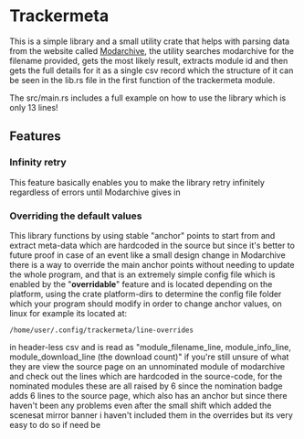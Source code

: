 # Trackermeta
This is a simple library and a small utility crate that helps with parsing
data from the website called [Modarchive](https://modarchive.org), the
utility searches modarchive for the filename provided, gets the most likely
result, extracts module id and then gets the full details for it as a single
csv record which the structure of it can be seen in the lib.rs file in the
first function of the trackermeta module.

The src/main.rs includes a full example on how to use the library which is
only 13 lines!

## Features

### Infinity retry
This feature basically enables you to make the library retry infinitely
regardless of errors until Modarchive gives in

### Overriding the default values
This library functions by using stable "anchor" points to start from and
extract meta-data which are hardcoded in the source but since it's better
to future proof in case of an event like a small design change in Modarchive
there is a way to override the main anchor points without needing to update
the whole program, and that is an extremely simple config file which is
enabled by the "**overridable**" feature and is  located depending on the 
platform, using the crate platform-dirs to determine the config file folder
which your program should modify in order to change anchor values, on linux
for example its located at:

`/home/user/.config/trackermeta/line-overrides`

in header-less csv and is read as "module\_filename\_line, module\_info\_line, 
module\_download\_line (the download count)" if you're still unsure of what
they are view the source page on an unnominated module of modarchive and
check out the lines which are hardcoded in the source-code, for the nominated
modules these are all raised by 6 since the nomination badge adds 6 lines
to the source page, which also has an anchor but since there haven't been
any problems even after the small shift which added the scenesat mirror banner
i haven't included them in the overrides but its very easy to do so if need be
